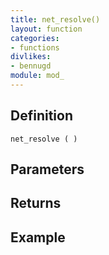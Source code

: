 ```yaml
---
title: net_resolve()
layout: function
categories:
- functions
divlikes:
- bennugd
module: mod_
---
```


## Definition

    net_resolve ( )

## Parameters

## Returns

## Example
